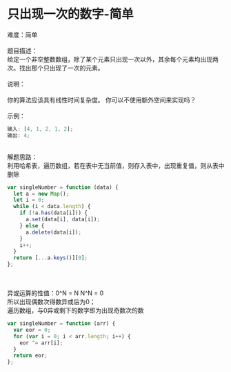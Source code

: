 # 只出现一次的数字-简单

难度：简单<br />
<br />题目描述：<br />给定一个非空整数数组，除了某个元素只出现一次以外，其余每个元素均出现两次。找出那个只出现了一次的元素。<br />
<br />说明：<br />
<br />你的算法应该具有线性时间复杂度。 你可以不使用额外空间来实现吗？<br />
<br />示例：

```javascript
输入: [4, 1, 2, 1, 2];
输出: 4;
```

<br />解题思路：<br />利用哈希表，遍历数组，若在表中无当前值，则存入表中，出现重复值，则从表中删除

```javascript
var singleNumber = function (data) {
  let a = new Map();
  let i = 0;
  while (i < data.length) {
    if (!a.has(data[i])) {
      a.set(data[i], data[i]);
    } else {
      a.delete(data[i]);
    }
    i++;
  }
  return [...a.keys()][0];
};
```

<br />
<br />异或运算的性值：0^N = N N^N = 0<br />所以出现偶数次得数异或后为0；<br />遍历数组，与0异或剩下的数字即为出现奇数次的数

```javascript
var singleNumber = function (arr) {
  var eor = 0;
  for (var i = 0; i < arr.length; i++) {
    eor ^= arr[i];
  }
  return eor;
};
```
